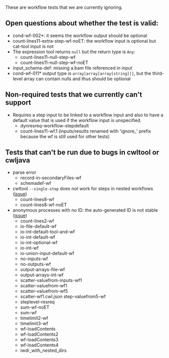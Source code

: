 These are workflow tests that we are currently ignoring.

## Open questions about whether the test is valid:

* cond-wf-002*: it seems the workflow output should be optional
* count-lines11-extra-step-wf-noET: the workflow input is optional but cat-tool input is not
* The expression tool returns `null` but the return type is `Any`:
    * count-lines11-null-step-wf
    * count-lines11-null-step-wf-noET
* input_schema-def: missing a.bam file referenced in input
* cond-wf-011* output type is `array[array[array[string]]]`, but the third-level array can contain nulls and thus should be optional

## Non-required tests that we currently can't support

* Requires a step input to be linked to a workflow input and also to have a default value that is used if the workflow input is unspecified.
    * dynresreq-workflow-stepdefault
    * count-lines11-wf.1 (inputs/results renamed with 'ignore_' prefix because the wf is still used for other tests)

## Tests that can't be run due to bugs in cwltool or cwljava

* parse error
    * record-in-secondaryFiles-wf
    * schemadef-wf
* cwltool `--single-step` does not work for steps in nested workflows ([issue](https://github.com/common-workflow-language/cwltool/issues/1530))
    * count-lines8-wf
    * count-lines8-wf-noET
* anonymous processes with no ID: the auto-generated ID is not stable ([issue](https://github.com/common-workflow-language/cwltool/issues/1520))
    * count-lines2-wf
    * io-file-default-wf
    * io-int-default-tool-and-wf
    * io-int-default-wf
    * io-int-optional-wf
    * io-int-wf
    * io-union-input-default-wf
    * no-inputs-wf
    * no-outputs-wf
    * output-arrays-file-wf
    * output-arrays-int-wf
    * scatter-valuefrom-inputs-wf1
    * scatter-valuefrom-wf1
    * scatter-valuefrom-wf5
    * scatter-wf1.cwl.json step-valuefrom5-wf
    * steplevel-resreq
    * sum-wf-noET
    * sum-wf
    * timelimit2-wf
    * timelimit3-wf
    * wf-loadContents
    * wf-loadContents2
    * wf-loadContents3
    * wf-loadContents4
    * iwdr_with_nested_dirs
